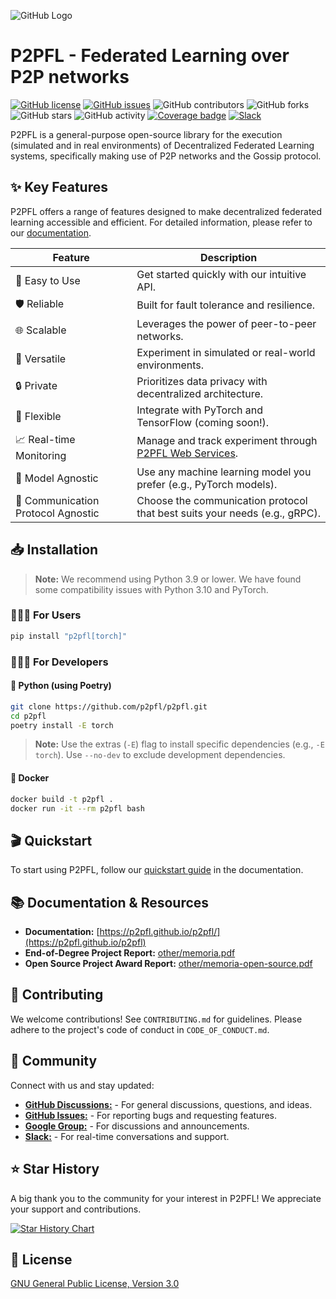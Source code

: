 ![GitHub Logo](https://raw.githubusercontent.com/p2pfl/p2pfl/main/other/logo.png)

# P2PFL - Federated Learning over P2P networks

[![GitHub license](https://img.shields.io/github/license/p2pfl/p2pfl)](https://github.com/p2pfl/p2pfl/blob/main/LICENSE.md)
[![GitHub issues](https://img.shields.io/github/issues/p2pfl/p2pfl)](https://github.com/p2pfl/p2pfl/issues)
![GitHub contributors](https://img.shields.io/github/contributors/p2pfl/p2pfl)
![GitHub forks](https://img.shields.io/github/forks/p2pfl/p2pfl)
![GitHub stars](https://img.shields.io/github/stars/p2pfl/p2pfl)
![GitHub activity](https://img.shields.io/github/commit-activity/m/p2pfl/p2pfl)
[![Coverage badge](https://img.shields.io/badge/dynamic/json?color=brightgreen&label=coverage&query=%24.message&url=https%3A%2F%2Fraw.githubusercontent.com%2Fp2pfl%2Fp2pfl%2Fpython-coverage-comment-action-data%2Fendpoint.json)](https://htmlpreview.github.io/?https://github.com/p2pfl/p2pfl/blob/python-coverage-comment-action-data/htmlcov/index.html)
[![Slack](https://img.shields.io/badge/Chat-Slack-red)](https://join.slack.com/t/p2pfl/shared_invite/zt-2lbqvfeqt-FkutD1LCZ86yK5tP3Duztw)

P2PFL is a general-purpose open-source library for the execution (simulated and in real environments) of Decentralized Federated Learning systems, specifically making use of P2P networks and the Gossip protocol.

## ✨ Key Features

P2PFL offers a range of features designed to make decentralized federated learning accessible and efficient. For detailed information, please refer to our [documentation](https://p2pfl.github.io/p2pfl/).

| Feature          | Description                                      |
|-------------------|--------------------------------------------------|
| 🚀 Easy to Use   | Get started quickly with our intuitive API.       |
| 🛡️ Reliable     | Built for fault tolerance and resilience.       |
| 🌐 Scalable      | Leverages the power of peer-to-peer networks.    |
| 🧪 Versatile     | Experiment in simulated or real-world environments.|
| 🔒 Private       | Prioritizes data privacy with decentralized architecture.|
| 🧩 Flexible      | Integrate with PyTorch and TensorFlow (coming soon!).|
| 📈 Real-time Monitoring | Manage and track experiment through [P2PFL Web Services](https://p2pfl.com). | 
| 🧠 Model Agnostic | Use any machine learning model you prefer (e.g., PyTorch models). |
| 📡 Communication Protocol Agnostic | Choose the communication protocol that best suits your needs (e.g., gRPC). |
## 📥 Installation

> **Note:** We recommend using Python 3.9 or lower. We have found some compatibility issues with Python 3.10 and PyTorch.

### 👨🏼‍💻 For Users

```bash
pip install "p2pfl[torch]"
```

### 👨🏼‍🔧 For Developers

#### 🐍 Python (using Poetry)

```bash
git clone https://github.com/p2pfl/p2pfl.git
cd p2pfl
poetry install -E torch 
```

> **Note:** Use the extras (`-E`) flag to install specific dependencies (e.g., `-E torch`). Use `--no-dev` to exclude development dependencies.

#### 🐳 Docker

```bash
docker build -t p2pfl .
docker run -it --rm p2pfl bash
```

## 🎬 Quickstart

To start using P2PFL, follow our [quickstart guide](https://p2pfl.github.io/p2pfl/quickstart.html) in the documentation.

## 📚 Documentation & Resources

* **Documentation:** [https://p2pfl.github.io/p2pfl/](https://p2pfl.github.io/p2pfl)
* **End-of-Degree Project Report:** [other/memoria.pdf](other/memoria.pdf)
* **Open Source Project Award Report:** [other/memoria-open-source.pdf](other/memoria-open-source.pdf)

## 🤝 Contributing

We welcome contributions! See `CONTRIBUTING.md` for guidelines. Please adhere to the project's code of conduct in `CODE_OF_CONDUCT.md`.

## 💬 Community

Connect with us and stay updated:

* [**GitHub Discussions:**](https://github.com/p2pfl/p2pfl/discussions) - For general discussions, questions, and ideas.
* [**GitHub Issues:**](https://github.com/p2pfl/p2pfl/issues) - For reporting bugs and requesting features.
* [**Google Group:**](https://groups.google.com/g/p2pfl) - For discussions and announcements.
* [**Slack:**](https://join.slack.com/t/p2pfl/shared_invite/zt-2lbqvfeqt-FkutD1LCZ86yK5tP3Duztw) - For real-time conversations and support.


## ⭐ Star History

A big thank you to the community for your interest in P2PFL! We appreciate your support and contributions.

[![Star History Chart](https://api.star-history.com/svg?repos=p2pfl/p2pfl&type=Date)](https://star-history.com/#p2pfl/p2pfl&Date)

## 📜 License

[GNU General Public License, Version 3.0](https://www.gnu.org/licenses/gpl-3.0.en.html)
